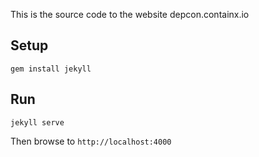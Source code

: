 This is the source code to the website depcon.containx.io

## Setup

```
gem install jekyll
```

## Run

```
jekyll serve
```

Then browse to `http://localhost:4000`
